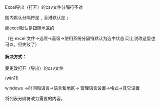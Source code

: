 Excel导出（打开）的csv文件分隔符不对



国内默认分隔符是 `,` 香港默认是 `;`

而excel默认是跟随地区的

（在 excel 文件->选项->高级->使用系统分隔符默认为选中状态 网上说改这里也可以，但失败了）



#### 解决方式：

要更改打开（导出）的csv文件

(win11)

windows  ->时间和语言->语言和地区-> 管理语言设置->格式->其它设置

将列表分隔符改为需要的内容。


